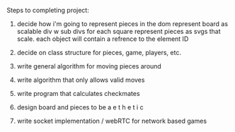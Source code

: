Steps to completing project:

1. decide how i'm going to represent pieces in the dom
    represent board as scalable div w sub divs for each square
    represent pieces as svgs that scale. each object will contain a refrence to
    the element ID

2. decide on class structure for pieces, game, players, etc.

3. write general algorithm for moving pieces around

4. write algorithm that only allows valid moves

5. write program that calculates checkmates

6. design board and pieces to be a e t h e t i c

6. write socket implementation / webRTC for network based games

